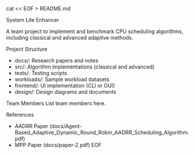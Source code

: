 cat << EOF > README.md

System Lite Enhancer

A team project to implement and benchmark CPU scheduling algorithms, including classical and advanced adaptive methods.

 Project Structure
- docs/: Research papers and notes
- src/: Algorithm implementations (classical and advanced)
- tests/: Testing scripts
- workloads/: Sample workload datasets
- frontend/: UI implementation (CLI or GUI)
- design/: Design diagrams and documents

 Team Members
List team members here.

 References
- AADRR Paper (docs/Agent-Based_Adaptive_Dynamic_Round_Robin_AADRR_Scheduling_Algorithm.pdf)
- MPP Paper (docs/paper-2.pdf)
EOF
